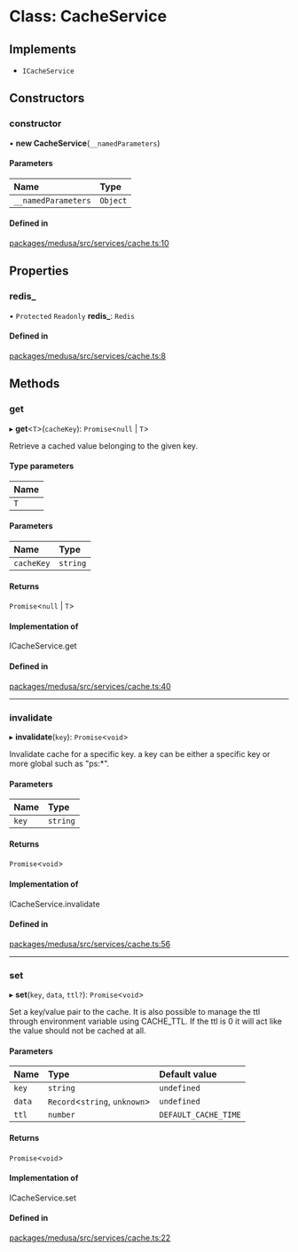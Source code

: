 # Class: CacheService

## Implements

- `ICacheService`

## Constructors

### constructor

• **new CacheService**(`__namedParameters`)

#### Parameters

| Name | Type |
| :------ | :------ |
| `__namedParameters` | `Object` |

#### Defined in

[packages/medusa/src/services/cache.ts:10](https://github.com/medusajs/medusa/blob/fefc248a4/packages/medusa/src/services/cache.ts#L10)

## Properties

### redis\_

• `Protected` `Readonly` **redis\_**: `Redis`

#### Defined in

[packages/medusa/src/services/cache.ts:8](https://github.com/medusajs/medusa/blob/fefc248a4/packages/medusa/src/services/cache.ts#L8)

## Methods

### get

▸ **get**<`T`\>(`cacheKey`): `Promise`<``null`` \| `T`\>

Retrieve a cached value belonging to the given key.

#### Type parameters

| Name |
| :------ |
| `T` |

#### Parameters

| Name | Type |
| :------ | :------ |
| `cacheKey` | `string` |

#### Returns

`Promise`<``null`` \| `T`\>

#### Implementation of

ICacheService.get

#### Defined in

[packages/medusa/src/services/cache.ts:40](https://github.com/medusajs/medusa/blob/fefc248a4/packages/medusa/src/services/cache.ts#L40)

___

### invalidate

▸ **invalidate**(`key`): `Promise`<`void`\>

Invalidate cache for a specific key. a key can be either a specific key or more global such as "ps:*".

#### Parameters

| Name | Type |
| :------ | :------ |
| `key` | `string` |

#### Returns

`Promise`<`void`\>

#### Implementation of

ICacheService.invalidate

#### Defined in

[packages/medusa/src/services/cache.ts:56](https://github.com/medusajs/medusa/blob/fefc248a4/packages/medusa/src/services/cache.ts#L56)

___

### set

▸ **set**(`key`, `data`, `ttl?`): `Promise`<`void`\>

Set a key/value pair to the cache.
It is also possible to manage the ttl through environment variable using CACHE_TTL. If the ttl is 0 it will
act like the value should not be cached at all.

#### Parameters

| Name | Type | Default value |
| :------ | :------ | :------ |
| `key` | `string` | `undefined` |
| `data` | `Record`<`string`, `unknown`\> | `undefined` |
| `ttl` | `number` | `DEFAULT_CACHE_TIME` |

#### Returns

`Promise`<`void`\>

#### Implementation of

ICacheService.set

#### Defined in

[packages/medusa/src/services/cache.ts:22](https://github.com/medusajs/medusa/blob/fefc248a4/packages/medusa/src/services/cache.ts#L22)
